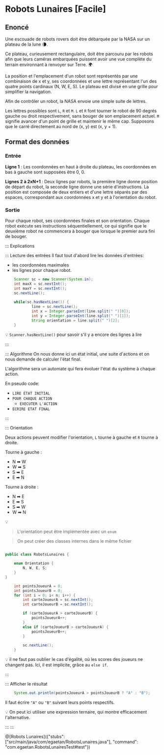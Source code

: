 # Robots Lunaires [Facile]


## Enoncé

Une escouade de robots rovers doit être débarquée par la NASA sur un plateau de la lune 🌘.

Ce plateau, curieusement rectangulaire, doit être parcouru par les robots afin que leurs caméras embarquées puissent avoir une vue complète du terrain environnant à renvoyer sur Terre. 🌍

La position et l'emplacement d'un robot sont représentés par une combinaison de x et y, ses coordonnées et une lettre représentant l'un des quatre points cardinaux (N, W, E, S). Le plateau est divisé en une grille pour simplifier la navigation.

Afin de contrôler un robot, la NASA envoie une simple suite de lettres. 

Les lettres possibles sont `L`, `R` et `M`. `L` et `R` font tourner le robot de 90 degrés gauche ou droit respectivement, sans bouger de son emplacement actuel. `M` signifie avancer d'un point de grille et maintenir le même cap.
Supposons que le carré directement au nord de (x, y) est (x, y + 1).

## Format des données

### Entrée

**Ligne 1** : Les coordonnées en haut à droite du plateau, les coordonnées en bas à gauche sont supposées être 0, 0.

**Lignes 2 à 2xN+1** : Deux lignes par robots, la première ligne donne position de départ du robot, la seconde ligne donne une série d'instructions. 
La position est composée de deux entiers et d'une lettre séparés par des espaces, correspondant aux coordonnées x et y et à l'orientation du robot.

### Sortie
Pour chaque robot, ses coordonnées finales et son orientation. Chaque robot exécute ses instructions séquentiellement, ce qui signifie que le deuxième robot ne commencera à bouger que lorsque le premier aura fini de bouger.


::: Explications

::: Lecture des entrées
Il faut tout d'abord lire les données d'entrées:
+ les coordonnées maximales
+ les lignes pour chaque robot.

``` java
	Scanner sc = new Scanner(System.in);
	int maxX = sc.nextInt();
	int maxY = sc.nextInt();
	sc.nextLine();
	
	while(sc.hasNextLine()) {
			line = sc.nextLine();
			int x = Integer.parseInt(line.split(" ")[0]);
			int y = Integer.parseInt(line.split(" ")[1]);
			String orientation = line.split(" ")[2];
	}
```

💡 `Scanner.hasNextLine()` pour savoir s'il y a encore des lignes à lire

:::



::: Algorithme
On nous donne ici un état initial, une suite d'actions et on nous demande de calculer l'état final.

L'algorithme sera un automate qui fera évoluer l'état du système à chaque action.

En pseudo code:
+ `LIRE ETAT INITIAL`
+ `POUR CHAQUE ACTION`
  + `EXECUTER L'ACTION`
+ `ECRIRE ETAT FINAL`


:::

::: Orientation

Deux actions peuvent modifier l'orientation, `L` tourne à gauche et `R` tourne à droite.

Tourne à gauche :
+ N ➡  W
+ W ➡  S
+ S ➡  E
+ E ➡  N


Tourne à droite :
+ N ➡  E
+ E ➡  S
+ S ➡  W
+ W ➡  N

💡 
> L'orientation peut être implémentée avec un `enum`

> On peut créer des classes internes dans le même fichier
```java

public class RobotsLunaires {
	
	enum Orientation {
		N, W, E, S;
	}
}
```

``` java
	int pointsJoueurA = 0;
	int pointsJoueurB = 0;
	for (int i = 0; i< n; i++) {		
		int carteJoueurA = sc.nextInt();
		int carteJoueurB = sc.nextInt();

		if (carteJoueurA > carteJoueurB) {
			pointsJoueurA++;
		}
		else if (carteJoueurB > carteJoueurA) {
			pointsJoueurB++;
		}
		
		sc.nextLine();
	}
```	
💡 il ne faut pas oublier le cas d'égalité, où les scores des joueurs ne changent pas. Ici, il est implicite, grâce au `else if`.

:::

::: Afficher le résultat

``` java
	System.out.println(pointsJoueurA > pointsJoueurB ? "A" : "B");
```
Il faut écrire `"A"` ou `"B"` suivant leurs points respectifs.

💡  On peut ici utiliser une expression ternaire, qui montre efficacement l'alternative.

:::
:::


@[Robots Lunaires]({"stubs": ["src/main/java/com/egaetan/RobotsLunaires.java"], "command": "com.egaetan.RobotsLunairesTest#test"})

